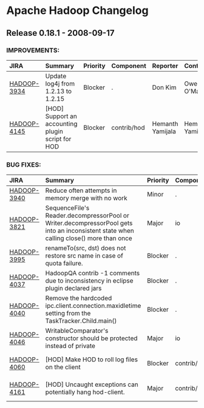
<!---
# Licensed to the Apache Software Foundation (ASF) under one
# or more contributor license agreements.  See the NOTICE file
# distributed with this work for additional information
# regarding copyright ownership.  The ASF licenses this file
# to you under the Apache License, Version 2.0 (the
# "License"); you may not use this file except in compliance
# with the License.  You may obtain a copy of the License at
#
#     http://www.apache.org/licenses/LICENSE-2.0
#
# Unless required by applicable law or agreed to in writing, software
# distributed under the License is distributed on an "AS IS" BASIS,
# WITHOUT WARRANTIES OR CONDITIONS OF ANY KIND, either express or implied.
# See the License for the specific language governing permissions and
# limitations under the License.
-->
# Apache Hadoop Changelog

## Release 0.18.1 - 2008-09-17



### IMPROVEMENTS:

| JIRA | Summary | Priority | Component | Reporter | Contributor |
|:---- |:---- | :--- |:---- |:---- |:---- |
| [HADOOP-3934](https://issues.apache.org/jira/browse/HADOOP-3934) | Update log4j from 1.2.13 to 1.2.15 |  Blocker | . | Don Kim | Owen O'Malley |
| [HADOOP-4145](https://issues.apache.org/jira/browse/HADOOP-4145) | [HOD] Support an accounting plugin script for HOD |  Blocker | contrib/hod | Hemanth Yamijala | Hemanth Yamijala |


### BUG FIXES:

| JIRA | Summary | Priority | Component | Reporter | Contributor |
|:---- |:---- | :--- |:---- |:---- |:---- |
| [HADOOP-3940](https://issues.apache.org/jira/browse/HADOOP-3940) | Reduce often attempts in memory merge with no work |  Minor | . | Chris Douglas | Chris Douglas |
| [HADOOP-3821](https://issues.apache.org/jira/browse/HADOOP-3821) | SequenceFile's Reader.decompressorPool or Writer.decompressorPool gets into an inconsistent state when calling close() more than once |  Major | io | Peter Voss | Arun C Murthy |
| [HADOOP-3995](https://issues.apache.org/jira/browse/HADOOP-3995) | renameTo(src, dst) does not restore src name in case of quota failure. |  Blocker | . | Raghu Angadi | Raghu Angadi |
| [HADOOP-4037](https://issues.apache.org/jira/browse/HADOOP-4037) | HadoopQA contrib -1 comments due to inconsistency in eclipse plugin declared jars |  Blocker | . | Nigel Daley | Nigel Daley |
| [HADOOP-4040](https://issues.apache.org/jira/browse/HADOOP-4040) | Remove the hardcoded ipc.client.connection.maxidletime setting from the TaskTracker.Child.main() |  Blocker | . | Devaraj Das | Devaraj Das |
| [HADOOP-4046](https://issues.apache.org/jira/browse/HADOOP-4046) | WritableComparator's constructor should be protected instead of private |  Major | io | Owen O'Malley | Chris Douglas |
| [HADOOP-4060](https://issues.apache.org/jira/browse/HADOOP-4060) | [HOD] Make HOD to roll log files on the client |  Blocker | contrib/hod | Hemanth Yamijala | Vinod Kumar Vavilapalli |
| [HADOOP-4161](https://issues.apache.org/jira/browse/HADOOP-4161) | [HOD] Uncaught exceptions can potentially hang hod-client. |  Major | contrib/hod | Vinod Kumar Vavilapalli | Vinod Kumar Vavilapalli |


